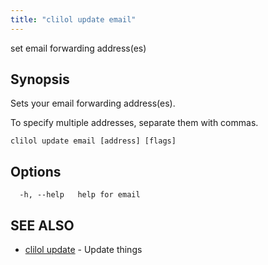 ```yaml
---
title: "clilol update email"
---
```


set email forwarding address(es)

## Synopsis

Sets your email forwarding address(es).

To specify multiple addresses, separate them with commas.

```
clilol update email [address] [flags]
```

## Options

```
  -h, --help   help for email
```

## SEE ALSO

* [clilol update](clilol_update.md)	 - Update things
